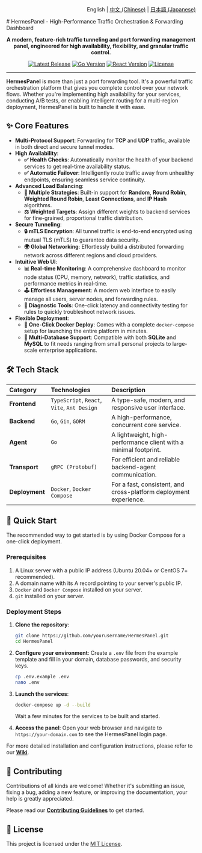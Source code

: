 <p align="right">English | <a href="./README.md">中文 (Chinese)</a> | <a href="./README.ja.md">日本語 (Japanese)</a></p>
# HermesPanel - High-Performance Traffic Orchestration & Forwarding Dashboard
<p align="center">
  <strong>A modern, feature-rich traffic tunneling and port forwarding management panel, engineered for high availability, flexibility, and granular traffic control.</strong>
</p>

<p align="center">
  <a href="https://github.com/Hermes-Panel/hermes/releases"><img src="https://img.shields.io/github/v/release/Hermes-Panel/hermes.svg" alt="Latest Release"></a>
  <a href="#"><img src="https://img.shields.io/badge/Go-1.21%2B-blue.svg" alt="Go Version"></a>
  <a href="#"><img src="https://img.shields.io/badge/React-18%2B-blue.svg" alt="React Version"></a>
  <a href="#"><img src="https://img.shields.io/badge/license-MIT-green.svg" alt="License"></a>
</p>

---

**HermesPanel** is more than just a port forwarding tool. It's a powerful traffic orchestration platform that gives you complete control over your network flows. Whether you're implementing high availability for your services, conducting A/B tests, or enabling intelligent routing for a multi-region deployment, HermesPanel is built to handle it with ease.

## ✨ Core Features

- **Multi-Protocol Support**: Forwarding for **TCP** and **UDP** traffic, available in both direct and secure tunnel modes.
- **High Availability**:
  - **✅ Health Checks**: Automatically monitor the health of your backend services to get real-time availability status.
  - **✅ Automatic Failover**: Intelligently route traffic away from unhealthy endpoints, ensuring seamless service continuity.
- **Advanced Load Balancing**:
  - **🔀 Multiple Strategies**: Built-in support for **Random**, **Round Robin**, **Weighted Round Robin**, **Least Connections**, and **IP Hash** algorithms.
  - **⚖️ Weighted Targets**: Assign different weights to backend services for fine-grained, proportional traffic distribution.
- **Secure Tunneling**:
  - **🔒 mTLS Encryption**: All tunnel traffic is end-to-end encrypted using mutual TLS (mTLS) to guarantee data security.
  - **🌍 Global Networking**: Effortlessly build a distributed forwarding network across different regions and cloud providers.
- **Intuitive Web UI**:
  - **📊 Real-time Monitoring**: A comprehensive dashboard to monitor node status (CPU, memory, network), traffic statistics, and performance metrics in real-time.
  - **🕹️ Effortless Management**: A modern web interface to easily manage all users, server nodes, and forwarding rules.
  - **🔗 Diagnostic Tools**: One-click latency and connectivity testing for rules to quickly troubleshoot network issues.
- **Flexible Deployment**:
  - **🐳 One-Click Docker Deploy**: Comes with a complete `docker-compose` setup for launching the entire platform in minutes.
  - **💾 Multi-Database Support**: Compatible with both **SQLite** and **MySQL** to fit needs ranging from small personal projects to large-scale enterprise applications.

## 🛠️ Tech Stack

| Category      | Technologies                               | Description                                      |
| :------------ | :----------------------------------------- | :----------------------------------------------- |
| **Frontend**  | `TypeScript`, `React`, `Vite`, `Ant Design`  | A type-safe, modern, and responsive user interface. |
| **Backend**   | `Go`, `Gin`, `GORM`                         | A high-performance, concurrent core service.       |
| **Agent**     | `Go`                                       | A lightweight, high-performance client with a minimal footprint. |
| **Transport** | `gRPC (Protobuf)`                          | For efficient and reliable backend-agent communication. |
| **Deployment**| `Docker`, `Docker Compose`                 | For a fast, consistent, and cross-platform deployment experience. |

## 🚀 Quick Start

The recommended way to get started is by using Docker Compose for a one-click deployment.

### Prerequisites

1.  A Linux server with a public IP address (Ubuntu 20.04+ or CentOS 7+ recommended).
2.  A domain name with its A record pointing to your server's public IP.
3.  `Docker` and `Docker Compose` installed on your server.
4.  `git` installed on your server.

### Deployment Steps

1.  **Clone the repository**:
    ```bash
    git clone https://github.com/yourusername/HermesPanel.git
    cd HermesPanel
    ```

2.  **Configure your environment**:
    Create a `.env` file from the example template and fill in your domain, database passwords, and security keys.
    ```bash
    cp .env.example .env
    nano .env
    ```

3.  **Launch the services**:
    ```bash
    docker-compose up -d --build
    ```
    Wait a few minutes for the services to be built and started.

4.  **Access the panel**:
    Open your web browser and navigate to `https://your-domain.com` to see the HermesPanel login page.

For more detailed installation and configuration instructions, please refer to our [**Wiki**](https://github.com/Hermes-Panel/HermesPanel/wiki).

## 🤝 Contributing

Contributions of all kinds are welcome! Whether it's submitting an issue, fixing a bug, adding a new feature, or improving the documentation, your help is greatly appreciated.

Please read our [**Contributing Guidelines**](./CONTRIBUTING.md) to get started.

## 📄 License

This project is licensed under the [MIT License](./LICENSE).
